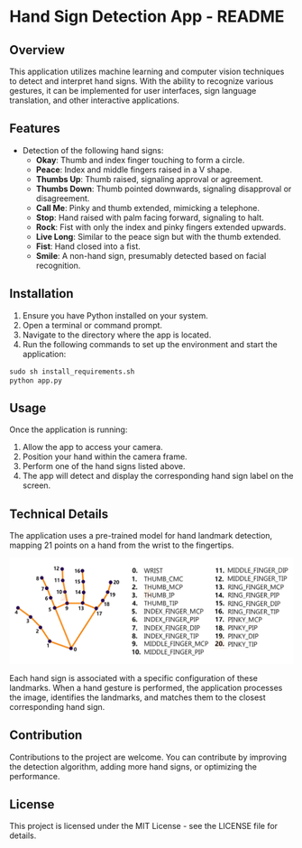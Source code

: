 # Hand Sign Detection App - README

## Overview

This application utilizes machine learning and computer vision techniques to detect and interpret hand signs. With the ability to recognize various gestures, it can be implemented for user interfaces, sign language translation, and other interactive applications.

## Features

- Detection of the following hand signs:
  - **Okay**: Thumb and index finger touching to form a circle.
  - **Peace**: Index and middle fingers raised in a V shape.
  - **Thumbs Up**: Thumb raised, signaling approval or agreement.
  - **Thumbs Down**: Thumb pointed downwards, signaling disapproval or disagreement.
  - **Call Me**: Pinky and thumb extended, mimicking a telephone.
  - **Stop**: Hand raised with palm facing forward, signaling to halt.
  - **Rock**: Fist with only the index and pinky fingers extended upwards.
  - **Live Long**: Similar to the peace sign but with the thumb extended.
  - **Fist**: Hand closed into a fist.
  - **Smile**: A non-hand sign, presumably detected based on facial recognition.

## Installation

1. Ensure you have Python installed on your system.
2. Open a terminal or command prompt.
3. Navigate to the directory where the app is located.
4. Run the following commands to set up the environment and start the application:

```shell
sudo sh install_requirements.sh
python app.py
```

## Usage

Once the application is running:

1. Allow the app to access your camera.
2. Position your hand within the camera frame.
3. Perform one of the hand signs listed above.
4. The app will detect and display the corresponding hand sign label on the screen.

## Technical Details

The application uses a pre-trained model for hand landmark detection, mapping 21 points on a hand from the wrist to the fingertips.

![Hand Landmarks](hand-landmarks.webp)

Each hand sign is associated with a specific configuration of these landmarks. When a hand gesture is performed, the application processes the image, identifies the landmarks, and matches them to the closest corresponding hand sign.

## Contribution

Contributions to the project are welcome. You can contribute by improving the detection algorithm, adding more hand signs, or optimizing the performance.

## License

This project is licensed under the MIT License - see the LICENSE file for details.
